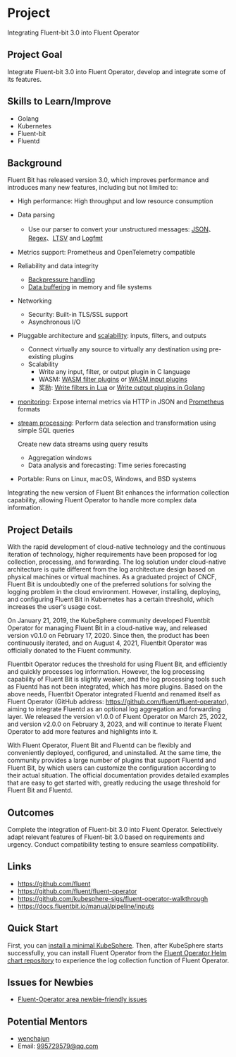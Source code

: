 # Project

Integrating Fluent-bit 3.0 into Fluent Operator

## Project Goal

Integrate Fluent-bit 3.0 into Fluent Operator, develop and integrate some of its features.

## Skills to Learn/Improve

- Golang
- Kubernetes
- Fluent-bit
- Fluentd

## Background

Fluent Bit has released version 3.0, which improves performance and introduces many new features, including but not limited to:

- High performance: High throughput and low resource consumption

- Data parsing

  - Use our parser to convert your unstructured messages: [JSON](https://docs.fluentbit.io/manual/pipeline/parsers/json)、[Regex](https://docs.fluentbit.io/manual/pipeline/parsers/regular-expression)、[LTSV](https://docs.fluentbit.io/manual/pipeline/parsers/ltsv) and [Logfmt](https://docs.fluentbit.io/manual/pipeline/parsers/logfmt)

- Metrics support: Prometheus and OpenTelemetry compatible

- Reliability and data integrity

  - [Backpressure handling](https://docs.fluentbit.io/manual/administration/backpressure)
  - [Data buffering](https://docs.fluentbit.io/manual/administration/buffering-and-storage) in memory and file systems

- Networking

  - Security: Built-in TLS/SSL support
  - Asynchronous I/O

- Pluggable architecture and [scalability](https://docs.fluentbit.io/manual/development/library_api): inputs, filters, and outputs

  - Connect virtually any source to virtually any destination using pre-existing plugins
  - Scalability
    - Write any input, filter, or output plugin in C language
    - WASM: [WASM filter plugins](https://docs.fluentbit.io/manual/development/wasm-filter-plugins) or [WASM input plugins](https://docs.fluentbit.io/manual/development/wasm-input-plugins)
    - 奖励: [Write filters in Lua](https://docs.fluentbit.io/manual/pipeline/filters/lua) or [Write output plugins in Golang](https://docs.fluentbit.io/manual/development/golang-output-plugins)

- [monitoring](https://docs.fluentbit.io/manual/administration/monitoring): Expose internal metrics via HTTP in JSON and [Prometheus](https://prometheus.io/) formats

- [stream processing](https://docs.fluentbit.io/manual/stream-processing/introduction): Perform data selection and transformation using simple SQL queries

  Create new data streams using query results
  - Aggregation windows
  - Data analysis and forecasting: Time series forecasting

- Portable: Runs on Linux, macOS, Windows, and BSD systems

Integrating the new version of Fluent Bit enhances the information collection capability, allowing Fluent Operator to handle more complex data information.

## Project Details

With the rapid development of cloud-native technology and the continuous iteration of technology, higher requirements have been proposed for log collection, processing, and forwarding. The log solution under cloud-native architecture is quite different from the log architecture design based on physical machines or virtual machines. As a graduated project of CNCF, Fluent Bit is undoubtedly one of the preferred solutions for solving the logging problem in the cloud environment. However, installing, deploying, and configuring Fluent Bit in Kubernetes has a certain threshold, which increases the user's usage cost.

On January 21, 2019, the KubeSphere community developed Fluentbit Operator for managing Fluent Bit in a cloud-native way, and released version v0.1.0 on February 17, 2020. Since then, the product has been continuously iterated, and on August 4, 2021, Fluentbit Operator was officially donated to the Fluent community.

Fluentbit Operator reduces the threshold for using Fluent Bit, and efficiently and quickly processes log information. However, the log processing capability of Fluent Bit is slightly weaker, and the log processing tools such as Fluentd has not been integrated, which has more plugins. Based on the above needs, Fluentbit Operator integrated Fluentd and renamed itself as Fluent Operator (GitHub address: https://github.com/fluent/fluent-operator), aiming to integrate Fluentd as an optional log aggregation and forwarding layer. We released the version v1.0.0 of Fluent Operator on March 25, 2022, and version v2.0.0 on February 3, 2023, and will continue to iterate Fluent Operator to add more features and highlights into it.

With Fluent Operator, Fluent Bit and Fluentd can be flexibly and conveniently deployed, configured, and uninstalled. At the same time, the community provides a large number of plugins that support Fluentd and Fluent Bit, by which users can customize the configuration according to their actual situation. The official documentation provides detailed examples that are easy to get started with, greatly reducing the usage threshold for Fluent Bit and Fluentd.

## Outcomes

Complete the integration of Fluent-bit 3.0 into Fluent Operator.
Selectively adapt relevant features of Fluent-bit 3.0 based on requirements and urgency.
Conduct compatibility testing to ensure seamless compatibility.

## Links

- https://github.com/fluent
- https://github.com/fluent/fluent-operator
- https://github.com/kubesphere-sigs/fluent-operator-walkthrough
- https://docs.fluentbit.io/manual/pipeline/inputs

## Quick Start

First, you can [install a minimal KubeSphere](https://kubesphere.io/docs/quick-start/minimal-kubesphere-on-k8s/). Then, after KubeSphere starts successfully, you can install Fluent Operator from the [Fluent Operator Helm chart repository](https://github.com/fluent/fluent-operator/tree/master/charts) to experience the log collection function of Fluent Operator.

## Issues for Newbies

- [Fluent-Operator area newbie-friendly issues](https://github.com/fluent/fluent-operator/issues?q=is%3Aopen+is%3Aissue+label%3A%22good+first+issue%22)

## Potential Mentors

- [wenchajun](https://github.com/wenchajun)
- Email: 995729579@qq.com

  